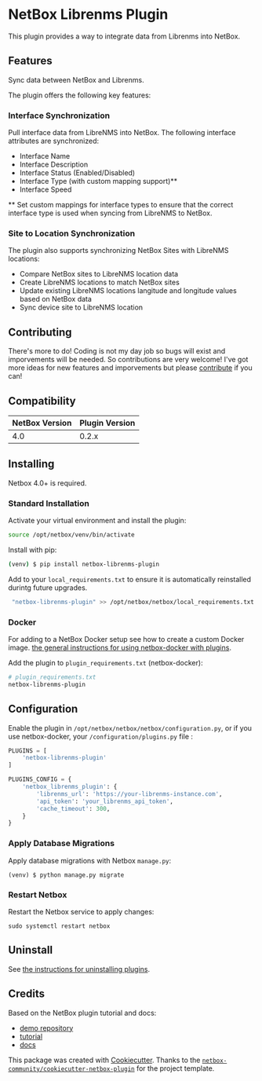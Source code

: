# NetBox Librenms Plugin

This plugin provides a way to integrate data from Librenms into NetBox. 

## Features

Sync data between NetBox and Librenms.

The plugin offers the following key features:

### Interface Synchronization
Pull interface data from LibreNMS into NetBox. The following interface attributes are synchronized:
- Interface Name
- Interface Description
- Interface Status (Enabled/Disabled)
- Interface Type (with custom mapping support)**
- Interface Speed

** Set custom mappings for interface types to ensure that the correct interface type is used when syncing from LibreNMS to NetBox. 

### Site to Location Synchronization
The plugin also supports synchronizing NetBox Sites with LibreNMS locations:
- Compare NetBox sites to LibreNMS location data
- Create LibreNMS locations to match NetBox sites
- Update existing LibreNMS locations langitude and longitude values based on NetBox data
- Sync device site to LibreNMS location


## Contributing
There's more to do! Coding is not my day job so bugs will exist and imporvements will be needed. So contributions are very welcome!  I've got more ideas for new features and imporvements but please [contribute](CONTRIBUTING.md) if you can!

## Compatibility

| NetBox Version | Plugin Version |
|----------------|----------------|
|     4.0        |      0.2.x     |

## Installing

Netbox 4.0+ is required.

### Standard Installation

Activate your virtual environment and install the plugin:

```bash
source /opt/netbox/venv/bin/activate
```
Install with pip:

```bash
(venv) $ pip install netbox-librenms-plugin
```

Add to your `local_requirements.txt` to ensure it is automatically reinstalled durintg future upgrades.

```bash
 "netbox-librenms-plugin" >> /opt/netbox/netbox/local_requirements.txt
```

### Docker

For adding to a NetBox Docker setup see how to create a custom Docker image.
[the general instructions for using netbox-docker with plugins](https://github.com/netbox-community/netbox-docker/wiki/Using-Netbox-Plugins).

Add the plugin to `plugin_requirements.txt` (netbox-docker):

```bash
# plugin_requirements.txt
netbox-librenms-plugin
```

## Configuration

Enable the plugin in `/opt/netbox/netbox/netbox/configuration.py`,
 or if you use netbox-docker, your `/configuration/plugins.py` file :

```python
PLUGINS = [
    'netbox-librenms-plugin'
]

PLUGINS_CONFIG = {
    'netbox_librenms_plugin': {
        'librenms_url': 'https://your-librenms-instance.com',
        'api_token': 'your_librenms_api_token',
        'cache_timeout': 300,
    }
}
```

### Apply Database Migrations

Apply database migrations with Netbox `manage.py`:

```
(venv) $ python manage.py migrate
```

### Restart Netbox

Restart the Netbox service to apply changes:

```
sudo systemctl restart netbox
```

## Uninstall

See [the instructions for uninstalling plugins](https://netboxlabs.com/docs/netbox/en/stable/plugins/removal/).

## Credits

Based on the NetBox plugin tutorial and docs:

- [demo repository](https://github.com/netbox-community/netbox-plugin-demo)
- [tutorial](https://github.com/netbox-community/netbox-plugin-tutorial)
- [docs](https://netboxlabs.com/docs/netbox/en/stable/plugins/development/)

This package was created with [Cookiecutter](https://github.com/audreyr/cookiecutter). Thanks to the [`netbox-community/cookiecutter-netbox-plugin`](https://github.com/netbox-community/cookiecutter-netbox-plugin) for the project template. 
